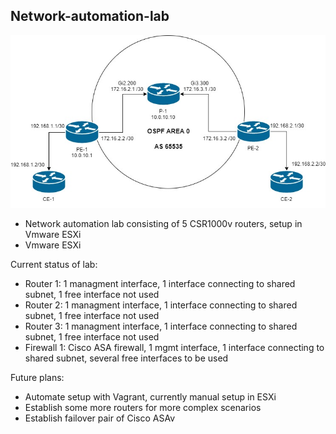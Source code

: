 <!DOCTYPE html>
<html>
<body>
<h2>Network-automation-lab</h2>
<img src="networklab.jpg" alt="Networking-lab">

<ul>
<li>Network automation lab consisting of 5 CSR1000v routers, setup in Vmware ESXi</li>
<li>Vmware ESXi</li>
</ul>

Current status of lab:
<ul>
<li>Router 1: 1 managment interface, 1 interface connecting to shared subnet, 1 free interface not used</li>
<li>Router 2: 1 managment interface, 1 interface connecting to shared subnet, 1 free interface not used</li>
<li>Router 3: 1 managment interface, 1 interface connecting to shared subnet, 1 free interface not used</li>
<li>Firewall 1: Cisco ASA firewall, 1 mgmt interface, 1 interface connecting to shared subnet, several free interfaces to be used</li>
</ul>

Future plans:
<ul>
<li>Automate setup with Vagrant, currently manual setup in ESXi</li>
<li>Establish some more routers for more complex scenarios</li>
<li>Establish failover pair of Cisco ASAv</li>
</ul>

</body>
</html>
